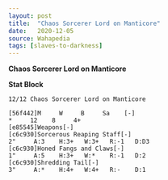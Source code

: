 ```yaml
---
layout: post
title:  "Chaos Sorcerer Lord on Manticore"
date:   2020-12-05
source: Wahapedia
tags: [slaves-to-darkness]
---
```


**Chaos Sorcerer Lord on Manticore**

**Stat Block**
```
12/12 Chaos Sorcerer Lord on Manticore
```

```
[56f442]M     W     B     Sa    [-]
*     12    8     4+    
[e85545]Weapons[-]
[c6c930]Sorcerous Reaping Staff[-]
2"     A:3    H:3+   W:3+   R:-1   D:D3  
[c6c930]Honed Fangs and Claws[-]
1"     A:5    H:3+   W:*    R:-1   D:2   
[c6c930]Shredding Tail[-]
3"     A:*    H:4+   W:4+   R:-    D:1   
```


